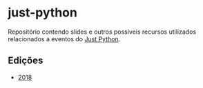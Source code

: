 # **just-python**

Repositório contendo slides e outros possíveis recursos utilizados relacionados a eventos do [Just Python](https://justpython.style/).


## Edições

- [2018](2018/README.md)
